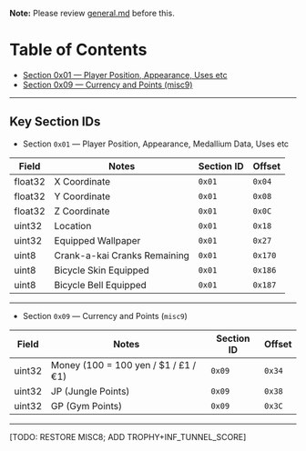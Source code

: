 
 **Note:** Please review [general.md](https://github.com/n123git/YWSaveEditor/blob/main/docs/general.md) before this.

# Table of Contents

* [Section 0x01 — Player Position, Appearance, Uses etc](#section-0x01--player-position-appearance-medallium-data-uses-etc)
* [Section 0x09 — Currency and Points (misc9)](#section-0x09--currency-and-points-misc9)

---

## Key Section IDs

- Section `0x01` — Player Position, Appearance, Medallium Data, Uses etc

| Field   | Notes                        | Section ID | Offset  |
| ------- | ---------------------------- | ---------- | ------- |
| float32 | X Coordinate                 | `0x01`     | `0x04`  |
| float32 | Y Coordinate                 | `0x01`     | `0x08`  |
| float32 | Z Coordinate                 | `0x01`     | `0x0C`  |
| uint32  | Location                     | `0x01`     | `0x18`  |
| uint32  | Equipped Wallpaper           | `0x01`     | `0x27`  |
| uint8   | Crank-a-kai Cranks Remaining | `0x01`     | `0x170` |
| uint8   | Bicycle Skin Equipped        | `0x01`     | `0x186` |
| uint8   | Bicycle Bell Equipped        | `0x01`     | `0x187` |

---

- Section `0x09` — Currency and Points (`misc9`)

| Field  | Notes                                 | Section ID | Offset |
| ------ | ------------------------------------- | ---------- | ------ |
| uint32 | Money (100 = 100 yen / \$1 / £1 / €1) | `0x09`     | `0x34` |
| uint32 | JP (Jungle Points)                    | `0x09`     | `0x38` |
| uint32 | GP (Gym Points)                       | `0x09`     | `0x3C` |

---
[TODO: RESTORE MISC8; ADD TROPHY+INF_TUNNEL_SCORE]

